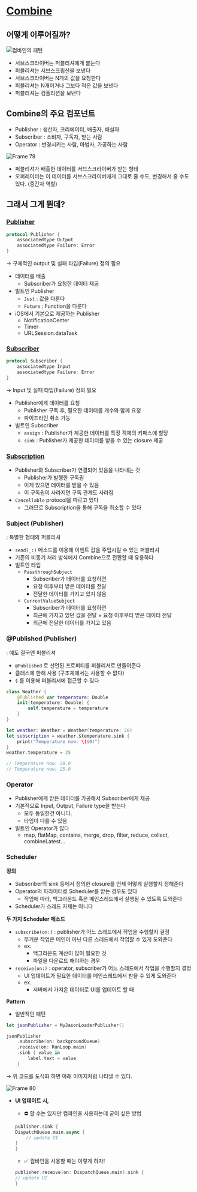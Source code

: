 # [Combine](https://developer.apple.com/documentation/combine)

## 어떻게 이루어질까?

![컴바인의 패턴](https://user-images.githubusercontent.com/75439868/214284004-faf69401-31da-4f5e-80e7-f2fbcbfdcbd0.png)

- 서브스크라이버는 퍼블리셔에게 붙는다
- 퍼블리셔는 서브스크립션을 보낸다
- 서브스크라이버는 N개의 값을 요청한다
- 퍼블리셔는 N개이거나 그보다 적은 값을 보낸다
- 퍼블리셔는 컴플리션을 보낸다

## Combine의 주요 컴포넌트

- Publisher : 생산자, 크리에이터, 배출자, 배설자
- Subscriber : 소비자, 구독자, 받는 사람
- Operator : 변경시키는 사람, 마법사, 가공하는 사람

![Frame 79](https://user-images.githubusercontent.com/75439868/214284104-ee7cca3a-c2ce-4583-b3c8-d890080b49f1.png)

- 퍼블리셔가 배출한 데이터를 서브스크라이버가 받는 형태
- 오퍼레이터는 이 데이터를 서브스크라이버에게 그대로 줄 수도, 변경해서 줄 수도 있다. (중간자 역할)

## 그래서 그게 뭔데?

### [Publisher](https://developer.apple.com/documentation/combine/publisher)

```swift
protocol Publisher {
	associatedtype Output
	associatedtype Failure: Error
}
```

 → 구체적인 output 및 실패 타입(Failure) 정의 필요

- 데이터를 배출
    - Subscriber가 요청한 데이터 제공
- 빌트인 Publisher
    - `Just` : 값을 다룬다
    - `Future` : Function을 다룬다
- iOS에서 기본으로 제공하는 Publisher
    - NotificationCenter
    - Timer
    - URLSession.dataTask

### [Subscriber](https://developer.apple.com/documentation/combine/subscriber)

```swift
protocol Subscriber {
	associatedtype Input
	associatedtype Failure: Error
}
```

→ Input 및 실패 타입(Failure) 정의 필요

- Publisher에게 데이터를 요청
    - Publisher 구독 후, 필요한 데이터를 개수와 함께 요청
    - 파이프라인 취소 가능
- 빌트인 Subscriber
    - `assign` : Publisher가 제공한 데이터를 특정 객체의 키패스에 할당
    - `sink` : Publisher가 제공한 데이터를 받을 수 있는 closure 제공

### [Subscription](https://developer.apple.com/documentation/combine/subscription)

- Publisher와 Subscriber가 연결되어 있음을 나타내는 것
    - Publisher가 발행한 구독권
    - 이게 있으면 데이터를 받을 수 있음
    - 이 구독권이 사라지면 구독 관계도 사라짐
- `Cancellable` protocol을 따르고 있다
    - 그러므로 Subscription을 통해 구독을 취소할 수 있다

### Subject (Publisher)

: 특별한 형태의 퍼블리셔

- `send(_:)` 메소드를 이용해 이벤트 값을 주입시킬 수 있는 퍼블리셔
- 기존의 비동기 처리 방식에서 Combine으로 전환할 때 유용하다
- 빌트인 타입
    - `PassthroughSubject`
        - Subscriber가 데이터를 요청하면
        - 요청 이후부터 받은 데이터를 전달
        - 전달한 데이터를 가지고 있지 않음
    - `CurrentValueSubject`
        - Subscriber가 데이터를 요청하면
        - 최근에 가지고 있던 값을 전달 + 요청 이후부터 받은 데이터 전달
        - 최근에 전달한 데이터를 가지고 있음

### @Published (Publisher)

: 얘도 결국엔 퍼블리셔

- `@Published` 로 선언된 프로퍼티를 퍼블리셔로 만들어준다
- 클래스에 한해 사용 (구조체에서는 사용할 수 없다)
- `$` 를 이용해 퍼블리셔에 접근할 수 있다

```swift
class Weather {
	@Published var temperature: Double
	init(temperature: Double) {
		self.temperature = temperature
	}
}

let weather: Weather = Weather(temperature: 20)
let subscription = weather.$temperature.sink {
	print("Temperature now: \($0)")
}
weather.temperature = 25

// Temperature now: 20.0
// Temperature now: 25.0
```

### Operator

- Publisher에게 받은 데이터를 가공해서 Subscriber에게 제공
- 기본적으로 Input, Output, Failure type을 받는다
    - 모두 동일한건 아니다.
    - 타입이 다를 수 있음
- 빌트인 Operator가 많다
    - map, flatMap, contains, merge, drop, filter, reduce, collect, combineLatest…

### Scheduler

**정의**

- Subscriber의 sink 등에서 정의한 closure를 언제 어떻게 실행할지 정해준다
- Operator의 파라미터로 Scheduler를 받는 경우도 있다
    - 작업에 따라, 백그라운드 혹은 메인스레드에서 실행될 수 있도록 도와준다
- Scheduler가 스레드 자체는 아니다

**두 가지 Scheduler 메소드**

- `subscribe(on:)` : publisher가 어느 스레드에서 작업을 수행할지 결정
    - 무거운 작업은 메인이 아닌 다른 스레드에서 작업할 수 있게 도와준다
    - ex.
        - 백그라운드 계산이 많이 필요한 것
        - 파일을 다운로드 해야하는 경우
- `receive(on:)` : operator, subscriber가 어느 스레드에서 작업을 수행할지 결정
    - UI 업데이트가 필요한 데이터를 메인스레드에서 받을 수 있게 도와준다
    - ex.
        - 서버에서 가져온 데이터로 UI를 업데이트 할 때

**Pattern**

- 일반적인 패턴

```swift
let jsonPublisher = MyJasonLoaderPublisher()

jsonPublisher
	.subscribe(on: backgroundQueue)
	.receive(on: RunLoop.main)
	.sink { value in 
		label.text = value
	}
```

→ 위 코드를 도식화 하면 아래 이미지처럼 나타낼 수 있다.

![Frame 80](https://user-images.githubusercontent.com/75439868/214284148-db3aeb7b-2666-4af0-b21a-0c31b1968130.png)


- **UI 업데이트 시,**
    - ⛔️ 할 수는 있지만 컴파인을 사용하는데 굳이 싶은 방법
    
    ```swift
    publisher.sink {
	DispatchQueue.main.async {
		// update UI
	}
    }
    ```
    
    - ✅ 컴바인을 사용할 때는 이렇게 하자!
    
    ```swift
    publisher.receive(on: DispatchQueue.main).sink {
	// update UI
    }
    ```

